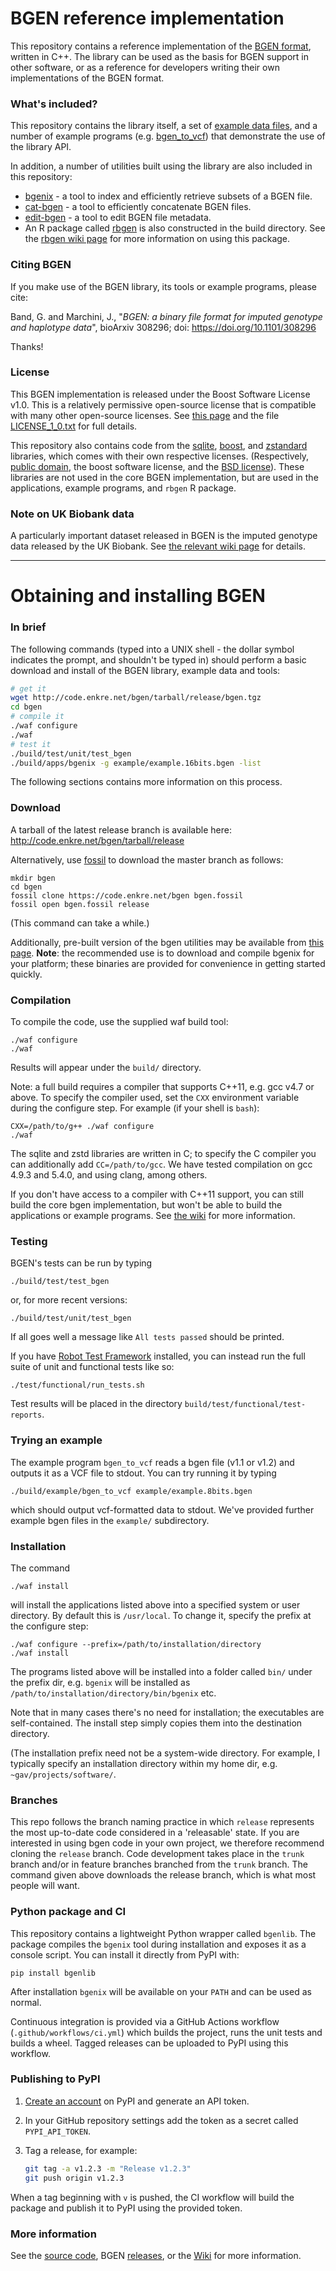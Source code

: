 # BGEN reference implementation

This repository contains a reference implementation of the [BGEN
format](http://www.bgenformat.org), written in C++. The library can be used as the basis for BGEN
support in other software, or as a reference for developers writing their own implementations of
the BGEN format.

### What's included?

This repository contains the library itself, a set of [example data files](/dir?name=example), and a number
of example programs (e.g. [bgen\_to\_vcf](/finfo?name=example/bgen_to_vcf.cpp)) that demonstrate the use of the
library API.

In addition, a number of utilities built using the library are also included in this repository:

* [bgenix](/doc/trunk/doc/wiki/bgenix.md) - a tool to index and efficiently retrieve subsets of a BGEN file. 
* [cat-bgen](/doc/trunk/doc/wiki/cat-bgen.md) - a tool to efficiently concatenate BGEN files.
* [edit-bgen](/doc/trunk/doc/wiki/edit-bgen.md) - a tool to edit BGEN file metadata.
* An R package called [rbgen](/doc/trunk/doc/wiki/rbgen.md) is also constructed in the build directory.
See the [rbgen wiki page](/doc/trunk/doc/wiki/rbgen.md) for more information on using this package.

### Citing BGEN

If you make use of the BGEN library, its tools or example programs, please cite:

Band, G. and Marchini, J., "*BGEN: a binary file format for imputed genotype and haplotype data*",
bioArxiv 308296; doi: <https://doi.org/10.1101/308296>

Thanks!

### License

This BGEN implementation is released under the Boost Software License v1.0. This is a relatively
permissive open-source license that is compatible with many other open-source licenses. See [this
page](http://www.boost.org/users/license.html) and the file
[LICENSE_1_0.txt](/artifact/12bafc460efc829b) for full details.

This repository also contains code from the [sqlite](www.sqlite.org), [boost](www.boost.org), and
[zstandard](http://www.zstd.net) libraries, which comes with their own respective licenses.
(Respectively, [public domain](http://www.sqlite.org/copyright.html), the boost software license,
and the [BSD license](https://github.com/facebook/zstd/blob/dev/LICENSE)). These libraries are not
used in the core BGEN implementation, but are used in the applications, example programs, and
`rbgen` R package.

### Note on UK Biobank data

A particularly important dataset released in BGEN is the imputed genotype data released by the UK
Biobank. See [the relevant wiki page](/wiki/?name=BGEN+in+the+UK+Biobank) for details.

---

# Obtaining and installing BGEN

### In brief

The following commands (typed into a UNIX shell - the dollar symbol indicates the prompt, and shouldn't be typed in)
should perform a basic download and install of the BGEN library, example data and tools:

```bash
# get it
wget http://code.enkre.net/bgen/tarball/release/bgen.tgz
cd bgen
# compile it
./waf configure
./waf
# test it
./build/test/unit/test_bgen
./build/apps/bgenix -g example/example.16bits.bgen -list
```

The following sections contains more information on this process.

### Download

A tarball of the latest release branch is available here: <http://code.enkre.net/bgen/tarball/release>

Alternatively, use [fossil](https://fossil-scm.org) to download the master branch as follows:

```
mkdir bgen
cd bgen
fossil clone https://code.enkre.net/bgen bgen.fossil
fossil open bgen.fossil release
```

(This command can take a while.)

Additionally, pre-built version of the bgen utilities may be available from [this
page](http://www.well.ox.ac.uk/~gav/resources/). **Note**: the recommended use is to download and
compile bgenix for your platform; these binaries are provided for convenience in getting started
quickly.

### Compilation

To compile the code, use the supplied waf build tool:
```
./waf configure
./waf
```
Results will appear under the `build/` directory.  

Note: a full build requires a compiler that supports C++11, e.g. gcc v4.7 or above.  To specify the compiler used, set the `CXX` environment variable during the configure step.  For example (if your shell is `bash`):
```
CXX=/path/to/g++ ./waf configure
./waf
```

The sqlite and zstd libraries are written in C; to specify the C compiler you can additionally add
`CC=/path/to/gcc`. We have tested compilation on gcc 4.9.3 and 5.4.0, and using clang, among others.

If you don't have access to a compiler with C++11 support, you can still build the core bgen
implementation, but won't be able to build the applications or example programs. See [the
wiki](/wiki?name=Troubleshooting_compilation) for more information.

### Testing

BGEN's tests can be run by typing 

```
./build/test/test_bgen
```

or, for more recent versions:

```
./build/test/unit/test_bgen
```

If all goes well a message like `All tests passed` should be printed.

If you have [Robot Test Framework](http://robotframework.org/) installed, you can instead run the
full suite of unit and functional tests like so:

```
./test/functional/run_tests.sh
```

Test results will be placed in the directory `build/test/functional/test-reports`.

### Trying an example

The example program `bgen_to_vcf` reads a bgen file (v1.1 or v1.2) and outputs it as a VCF file to stdout.  You can try running it
by typing

```
./build/example/bgen_to_vcf example/example.8bits.bgen
```

which should output vcf-formatted data to stdout.  We've provided further example bgen files in the `example/` subdirectory.

### Installation

The command

```
./waf install
```

will install the applications listed above into a specified system or user directory.  By default this is `/usr/local`.  To change it, specify the prefix at the configure step:

```
./waf configure --prefix=/path/to/installation/directory
./waf install
```

The programs listed above will be installed into a folder called `bin/` under the prefix dir, e.g.
`bgenix` will be installed as `/path/to/installation/directory/bin/bgenix` etc.

Note that in many cases there's no need for installation; the executables are self-contained. The
install step simply copies them into the destination directory.

(The installation prefix need not be a system-wide directory. For example, I typically specify an
installation directory within my home dir, e.g. `~gav/projects/software/`.

### Branches

This repo follows the branch naming practice in which `release` represents the most up-to-date code
considered in a 'releasable' state. If you are interested in using bgen code in your own project,
we therefore recommend cloning the `release` branch. Code development takes place in the `trunk`
branch and/or in feature branches branched from the `trunk` branch. The command given above
downloads the release branch, which is what most people will want.

### Python package and CI

This repository contains a lightweight Python wrapper called `bgenlib`.  The
package compiles the `bgenix` tool during installation and exposes it as a
console script.  You can install it directly from PyPI with:

```
pip install bgenlib
```

After installation `bgenix` will be available on your `PATH` and can be used as
normal.

Continuous integration is provided via a GitHub Actions workflow
(`.github/workflows/ci.yml`) which builds the project, runs the unit tests and
builds a wheel.  Tagged releases can be uploaded to PyPI using this workflow.

### Publishing to PyPI

1. [Create an account](https://pypi.org/account/register/) on PyPI and
   generate an API token.
2. In your GitHub repository settings add the token as a secret called
   `PYPI_API_TOKEN`.
3. Tag a release, for example:

   ```bash
   git tag -a v1.2.3 -m "Release v1.2.3"
   git push origin v1.2.3
   ```

When a tag beginning with `v` is pushed, the CI workflow will build the
package and publish it to PyPI using the provided token.

### More information

See the [source code](/dir?ci=release), 
BGEN [releases](/wiki?name=Releases),
or the [Wiki](/wiki?name=Home) for more information.
